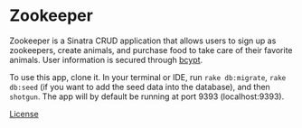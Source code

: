# Zookeeper

Zookeeper is a Sinatra CRUD application that allows users to sign up as zookeepers, create animals, and purchase food to take care of their favorite animals. User information is secured through <a href="https://github.com/codahale/bcrypt-ruby">bcypt</a>.

To use this app, clone it. In your terminal or IDE, run `rake db:migrate`, `rake db:seed` (if you want to add the seed data into the database), and then `shotgun`. The app will by default be running at port 9393 (localhost:9393).

<a href="https://github.com/auranbuckles/zookeeper/blob/master/LICENSE.txt">License</a>